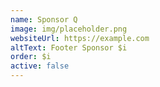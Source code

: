 ```yaml
---
name: Sponsor Q
image: img/placeholder.png
websiteUrl: https://example.com
altText: Footer Sponsor $i
order: $i
active: false
---
```

